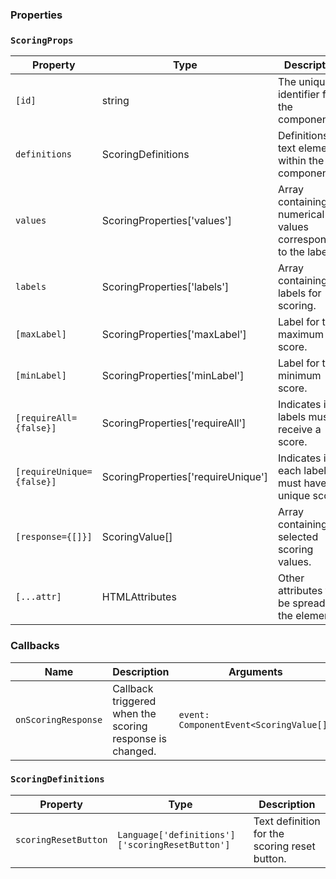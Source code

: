 ### Properties

### `ScoringProps`

| Property                  | Type                               | Description                                                        |
| ------------------------- | ---------------------------------- | ------------------------------------------------------------------ |
| `[id]`                    | string                             | The unique identifier for the component.                           |
| `definitions`             | ScoringDefinitions                 | Definitions for text elements within the component.                |
| `values`                  | ScoringProperties['values']        | Array containing the numerical values corresponding to the labels. |
| `labels`                  | ScoringProperties['labels']        | Array containing the labels for scoring.                           |
| `[maxLabel]`              | ScoringProperties['maxLabel']      | Label for the maximum score.                                       |
| `[minLabel]`              | ScoringProperties['minLabel']      | Label for the minimum score.                                       |
| `[requireAll={false}]`    | ScoringProperties['requireAll']    | Indicates if all labels must receive a score.                      |
| `[requireUnique={false}]` | ScoringProperties['requireUnique'] | Indicates if each label must have a unique score.                  |
| `[response={[]}]`         | ScoringValue[]                     | Array containing the selected scoring values.                      |
| `[...attr] `              | HTMLAttributes<HTMLFormElement>    | Other attributes to be spread on the element.                      |

### Callbacks

| Name                | Description                                              | Arguments                               |
| ------------------- | -------------------------------------------------------- | --------------------------------------- |
| `onScoringResponse` | Callback triggered when the scoring response is changed. | `event: ComponentEvent<ScoringValue[]>` |

### `ScoringDefinitions`

| Property             | Type                                            | Description                                   |
| -------------------- | ----------------------------------------------- | --------------------------------------------- |
| `scoringResetButton` | `Language['definitions']['scoringResetButton']` | Text definition for the scoring reset button. |
